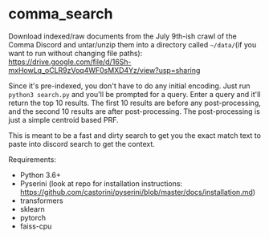 # comma_search


Download indexed/raw documents from the July 9th-ish crawl of the Comma Discord and untar/unzip them into a directory called `~/data/`(if you want to run without changing file paths): https://drive.google.com/file/d/16Sh-mxHowLq_oCLR9zVoq4WF0sMXD4Yz/view?usp=sharing

Since it's pre-indexed, you don't have to do any initial encoding. Just run `python3 search.py` and you'll be prompted for a query. Enter a query and it'll return the top 10 results. The first 10 results are before any post-processing, and the second 10 results are after post-processing. The post-processing is just a simple centroid based PRF.

This is meant to be a fast and dirty search to get you the exact match text to paste into discord search to get the context. 

Requirements:
- Python 3.6+
- Pyserini (look at repo for installation instructions: https://github.com/castorini/pyserini/blob/master/docs/installation.md)
- transformers
- sklearn
- pytorch
- faiss-cpu
